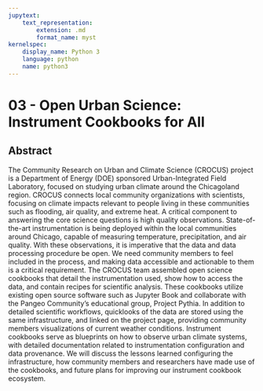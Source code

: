 ```yaml
---
jupytext:
    text_representation:
        extension: .md
        format_name: myst
kernelspec:
    display_name: Python 3
    language: python
    name: python3
---
```

# 03 - 	Open Urban Science: Instrument Cookbooks for All

## Abstract 
The Community Research on Urban and Climate Science (CROCUS) project is a Department of Energy (DOE) sponsored Urban-Integrated Field Laboratory, focused on studying urban climate around the Chicagoland region. CROCUS connects local community organizations with scientists, focusing on climate impacts relevant to people living in these communities such as flooding, air quality, and extreme heat. A critical component to answering the core science questions is high quality observations. State-of-the-art instrumentation is being deployed within the local communities around Chicago, capable of measuring temperature, precipitation, and air quality. With these observations, it is imperative that the data and data processing procedure be open. We need community members to feel included in the process, and making data accessible and actionable to them is a critical requirement. The CROCUS team assembled open science cookbooks that detail the instrumentation used, show how to access the data, and contain recipes for scientific analysis. These cookbooks utilize existing open source software such as Jupyter Book and collaborate with the Pangeo Community’s educational group, Project Pythia. In addition to detailed scientific workflows, quicklooks of the data are stored using the same infrastructure, and linked on the project page, providing community members visualizations of current weather conditions. Instrument cookbooks serve as blueprints on how to observe urban climate systems, with detailed documentation related to instrumentation configuration and data provenance. We will discuss the lessons learned configuring the infrastructure, how community members and researchers have made use of the cookbooks, and future plans for improving our instrument cookbook ecosystem.